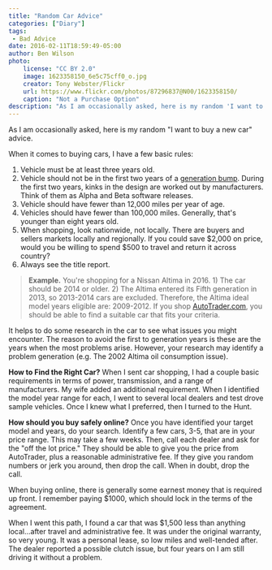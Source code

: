 ```yaml
---
title: "Random Car Advice"
categories: ["Diary"]
tags:
 - Bad Advice
date: 2016-02-11T18:59:49-05:00
author: Ben Wilson
photo:
    license: "CC BY 2.0"
    image: 1623358150_6e5c75cff0_o.jpg
    creator: Tony Webster/Flickr
    url: https://www.flickr.com/photos/87296837@N00/1623358150/
    caption: "Not a Purchase Option"
description: "As I am occasionally asked, here is my random 'I want to buy a new car' advice."
---
```


As I am occasionally asked, here is my random "I want to buy a new car" advice.

<!--more-->

When it comes to buying cars, I have a few basic rules:

1. Vehicle must be at least three years old.
2. Vehicle should not be in the first two years of a [generation bump](https://en.wikipedia.org/wiki/Nissan_Altima). During the first two years, kinks in the design are worked out by manufacturers. Think of them as Alpha and Beta software releases.
3. Vehicle should have fewer than 12,000 miles per year of age.
4. Vehicles should have fewer than 100,000 miles. Generally, that's younger than eight years old.
5. When shopping, look nationwide, not locally. There are buyers and sellers markets locally and regionally. If you could save $2,000 on price, would you be willing to spend $500 to travel and return it across country?
6. Always see the title report.

> **Example.** You're shopping for a Nissan Altima in 2016. 1) The car should be 2014 or older. 2) The Altima entered its Fifth generation in 2013, so 2013-2014 cars are excluded. Therefore, the Altima ideal model years eligible are: 2009-2012. If you shop [AutoTrader.com](http://www.autotrader.com/), you should be able to find a suitable car that fits your criteria.

It helps to do some research in the car to see what issues you might encounter. The reason to avoid the first to generation years is these are the years when the most problems arise. However, your research may identify a problem generation (e.g. The 2002 Altima oil consumption issue).

**How to Find the Right Car?** When I sent car shopping, I had a couple basic requirements in terms of power, transmission, and a range of manufacturers. My wife added an additional requirement. When I identified the model year range for each, I went to several local dealers and test drove sample vehicles. Once I knew what I preferred, then I turned to the Hunt.

**How should you buy safely online?** Once you have identified your target model and years, do your search. Identify a few cars, 3-5, that are in your price range. This may take a few weeks. Then, call each dealer and ask for the "off the lot price." They should be able to give you the price from AutoTrader, plus a reasonable administrative fee. If they give you random numbers or jerk you around, then drop the call. When in doubt, drop the call.

When buying online, there is generally some earnest money that is required up front. I remember paying $1000, which should lock in the terms of the agreement.

When I went this path, I found a car that was $1,500 less than anything local...after travel and administrative fee. It was under the original warranty, so very young. It was a personal lease, so low miles and well-tended after. The dealer reported a possible clutch issue, but four years on I am still driving it without a problem.
